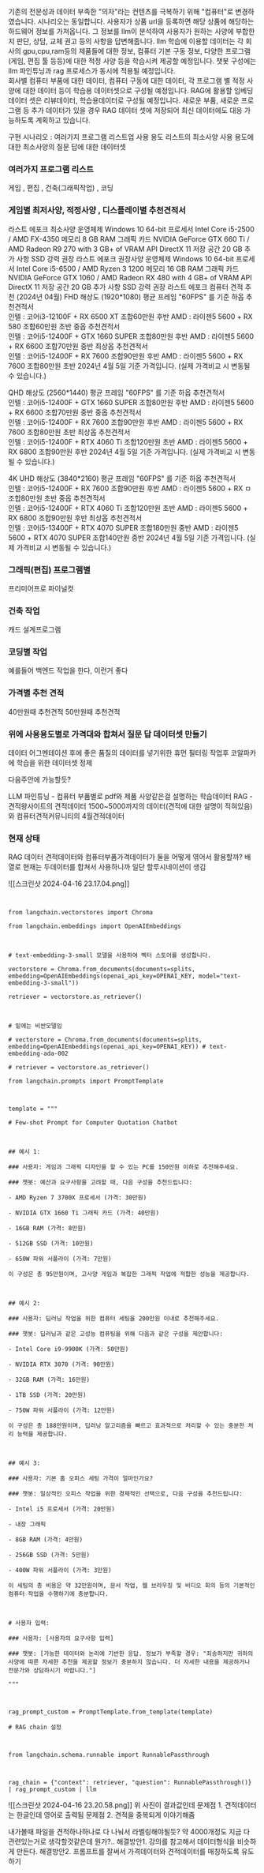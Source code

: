 
기존의 전문성과 데이터 부족한 "의자"라는 컨텐츠를 극복하기 위해 "컴퓨터"로 변경하였습니다. 시나리오는 동일합니다. 사용자가 상품 url을 등록하면 해당 상품에 해당하는 하드웨어 정보를 가져옵니다. 그 정보를 llm이 분석하여 사용자가 원하는 사양에 부합한지 판단, 상담, 교체 권고 등의 사항을 답변해줍니다. llm 학습에 이용할 데이터는 각 회사의 gpu,cpu,ram등의 제품들에 대한 정보, 컴퓨터 기본 구동 정보, 다양한 프로그램(게임, 편집 툴 등등)에 대한 적정 사양 등을 학습시켜 제공할 예정입니다. 챗봇 구성에는 llm 파인튜닝과 rag 프로세스가 동시에 적용될 예정입니다.  
회사별 컴퓨터 부품에 대한 데이터, 컴퓨터 구동에 대한 데이터, 각 프로그램 별 적정 사양에 대한 데이터 등이 학습용 데이터셋으로 구성될 예정입니다. RAG에 활용할 임베딩 데이터 셋은 리뷰데이터, 학습용데이터로 구성될 예정입니다. 새로운 부품, 새로운 프로그램 등 추가 데이터가 있을 경우 RAG 데이터 셋에 저장되어 최신 데이터에도 대응 가능하도록 계획하고 있습니다.

구현 시나리오 : 
여러가지 프로그램 리스트업 
사용 용도 리스트의 최소사양
사용 용도에 대한 최소사양의 질문 답에 대한 데이터셋


### 여러가지 프로그램 리스트
게임 , 편집 , 건축(그래픽작업) , 코딩

### 게임별 최저사양, 적정사양 , 디스플레이별 추천견적서 

라스트 에포크 최소사양
운영체제 Windows 10 64-bit
프로세서 Intel Core i5-2500 / AMD FX-4350
메모리 8 GB RAM
그래픽 카드 NVIDIA GeForce GTX 660 Ti / AMD Radeon R9 270 with 3 GB+ of VRAM
API DirectX 11
저장 공간 20 GB
추가 사항 SSD 강력 권장
라스트 에포크 권장사양
운영체제 Windows 10 64-bit
프로세서 Intel Core i5-6500 / AMD Ryzen 3 1200
메모리 16 GB RAM
그래픽 카드 NVIDIA GeForce GTX 1060 / AMD Radeon RX 480 with 4 GB+ of VRAM
API DirectX 11
저장 공간 20 GB
추가 사항 SSD 강력 권장
라스트 에포크 컴퓨터 견적 추천 (2024년 04월)
FHD 해상도 (1920*1080) 평균 프레임 "60FPS" 를 기준
하옵 추천견적서	
인텔 : 코어i3-12100F + RX 6500 XT 조합60만원 후반
AMD : 라이젠5 5600 + RX 580 조합60만원 초반
중옵 추천견적서	
인텔 : 코어i5-12400F + GTX 1660 SUPER 조합80만원 후반
AMD : 라이젠5 5600 + RX 6600 조합70만원 중반
최상옵 추천견적서	
인텔 : 코어i5-12400F + RX 7600 조합90만원 후반
AMD : 라이젠5 5600 + RX 7600 조합80만원 초반
2024년 4월 5일 기준 가격입니다. (실제 가격비교 시 변동될 수 있습니다.)

QHD 해상도 (2560*1440) 평균 프레임 "60FPS" 를 기준
하옵 추천견적서	
인텔 : 코어i5-12400F + GTX 1660 SUPER 조합80만원 후반
AMD : 라이젠5 5600 + RX 6600 조합70만원 중반
중옵 추천견적서	
인텔 : 코어i5-12400F + RX 7600 조합90만원 후반
AMD : 라이젠5 5600 + RX 7600 조합80만원 초반
최상옵 추천견적서	
인텔 : 코어i5-12400F + RTX 4060 Ti 조합120만원 초반
AMD : 라이젠5 5600 + RX 6800 조합90만원 후반
2024년 4월 5일 기준 가격입니다. (실제 가격비교 시 변동될 수 있습니다.)

4K UHD 해상도 (3840*2160) 평균 프레임 "60FPS" 를 기준
하옵 추천견적서	
인텔 : 코어i5-12400F + RX 7600 조합90만원 후반
AMD : 라이젠5 5600 + RX ㅁ 조합80만원 초반
중옵 추천견적서	
인텔 : 코어i5-12400F + RTX 4060 Ti 조합120만원 초반
AMD : 라이젠5 5600 + RX 6800 조합90만원 후반
최상옵 추천견적서	
인텔 : 코어i5-13400F + RTX 4070 SUPER 조합180만원 중반
AMD : 라이젠5 5600 + RTX 4070 SUPER 조합140만원 중반
2024년 4월 5일 기준 가격입니다. (실제 가격비교 시 변동될 수 있습니다.)




### 그래픽(편집) 프로그램별 
프리미어프로
파이널컷


### 건축 작업 
캐드
설계프로그램

### 코딩별 작업
예를들어 백엔드 작업을 한다, 이런거 좋다

### 가격별 추천 견적 
40만원때 추천견적
50만원때 추천견적


### 위에 사용용도별로 가격대와 합쳐서 질문 답 데이터셋 만들기



데이터 어그멘테이션 후에 
좋은 품질의 데이터를 넣기위한 휴먼 필터링 작업후
코알파카에 학습을 위한 데이터셋 정제

다음주안에 가능할듯?









LLM 파인튜닝 - 컴퓨터 부품별로 pdf와 제품 사양같은걸 설명하는 학습데이터 
RAG - 견적왕사이트의 견적데이터 1500~5000까지의 데이터(견적에 대한 설명이 적혀있음)와 컴퓨터견적커뮤니티의 4월견적데이터 




### 현재 상태

RAG 데이터 견적데이터와 컴퓨터부품가격데이터가 둘을 어떻게 엮어서 활용할까?
배열로 현재는 두데이터를 합쳐서 사용하니까 일단 할루시네이션이 생김

![[스크린샷 2024-04-16 23.17.04.png]]

```
  

from langchain.vectorstores import Chroma

from langchain.embeddings import OpenAIEmbeddings

  

# text-embedding-3-small 모델을 사용하여 벡터 스토어를 생성합니다.

vectorstore = Chroma.from_documents(documents=splits, embedding=OpenAIEmbeddings(openai_api_key=OPENAI_KEY, model="text-embedding-3-small"))

retriever = vectorstore.as_retriever()

  

# 밑에는 비싼모델임

# vectorstore = Chroma.from_documents(documents=splits, embedding=OpenAIEmbeddings(openai_api_key=OPENAI_KEY)) # text-embedding-ada-002

# retriever = vectorstore.as_retriever()
```

```
from langchain.prompts import PromptTemplate

  

template = """

# Few-shot Prompt for Computer Quotation Chatbot

  

## 예시 1:

### 사용자: 게임과 그래픽 디자인을 할 수 있는 PC를 150만원 이하로 추천해주세요.

### 챗봇: 예산과 요구사항을 고려할 때, 다음 구성을 추천드립니다:

- AMD Ryzen 7 3700X 프로세서 (가격: 30만원)

- NVIDIA GTX 1660 Ti 그래픽 카드 (가격: 40만원)

- 16GB RAM (가격: 8만원)

- 512GB SSD (가격: 10만원)

- 650W 파워 서플라이 (가격: 7만원)

이 구성은 총 95만원이며, 고사양 게임과 복잡한 그래픽 작업에 적합한 성능을 제공합니다.

  

## 예시 2:

### 사용자: 딥러닝 작업을 위한 컴퓨터 세팅을 200만원 이내로 추천해주세요.

### 챗봇: 딥러닝과 같은 고성능 컴퓨팅을 위해 다음과 같은 구성을 제안합니다:

- Intel Core i9-9900K (가격: 50만원)

- NVIDIA RTX 3070 (가격: 90만원)

- 32GB RAM (가격: 16만원)

- 1TB SSD (가격: 20만원)

- 750W 파워 서플라이 (가격: 12만원)

이 구성은 총 188만원이며, 딥러닝 알고리즘을 빠르고 효과적으로 처리할 수 있는 충분한 처리 능력을 제공합니다.

  

## 예시 3:

### 사용자: 기본 홈 오피스 세팅 가격이 얼마인가요?

### 챗봇: 일상적인 오피스 작업을 위한 경제적인 선택으로, 다음 구성을 추천드립니다:

- Intel i5 프로세서 (가격: 20만원)

- 내장 그래픽

- 8GB RAM (가격: 4만원)

- 256GB SSD (가격: 5만원)

- 400W 파워 서플라이 (가격: 3만원)

이 세팅의 총 비용은 약 32만원이며, 문서 작업, 웹 브라우징 및 비디오 회의 등의 기본적인 컴퓨터 작업을 수행하기에 충분합니다.

  

# 사용자 입력:

### 사용자: [사용자의 요구사항 입력]

### 챗봇: [가능한 데이터와 논리에 기반한 응답. 정보가 부족할 경우: "죄송하지만 귀하의 사양에 따른 자세한 추천을 제공할 정보가 충분하지 않습니다. 더 자세한 내용을 제공하거나 전문가와 상담하시기 바랍니다."]

"""

  

rag_prompt_custom = PromptTemplate.from_template(template)
```

```
# RAG chain 설정

  

from langchain.schema.runnable import RunnablePassthrough

  

rag_chain = {"context": retriever, "question": RunnablePassthrough()} | rag_prompt_custom | llm
```
![[스크린샷 2024-04-16 23.20.58.png]]
위 사진이 결과값인데 
문제점 1. 견적데이터는 한글인데 영어로 출력됨
문제점 2. 견적을 중복되게 이야기해줌


내가볼때 파일을 견적하나하나로 다 나눠서 라벨링해야될듯?
약 4000개정도
지금 다 관련있는거로 생각할것같은데 뭔가?..
해결방안1.  강의를 참고해서 데이터형식을 비슷하게 만든다.
해결방안2.  프롬프트를 잘써서 가격데이터와 견적데이터를 매칭하도록 유도하기



